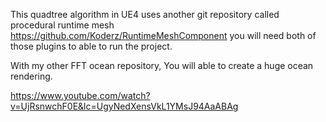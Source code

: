 This quadtree algorithm in UE4 uses another git repository called procedural runtime mesh
https://github.com/Koderz/RuntimeMeshComponent
you will need both of those plugins to able to run the project.

With my other FFT ocean repository, You will able to create a huge ocean rendering.

https://www.youtube.com/watch?v=UjRsnwchF0E&lc=UgyNedXensVkL1YMsJ94AaABAg
